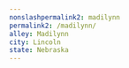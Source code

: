 ```yaml
---
﻿nonslashpermalink2: madilynn
permalink2: /madilynn/
alley: Madilynn
city: Lincoln
state: Nebraska
---
```

